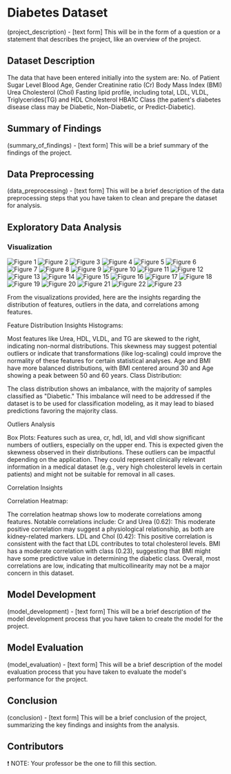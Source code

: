 # Diabetes Dataset

(project_description) - [text form] This will be in the form of a question or a statement that describes the project, like an overview of the project.

## Dataset Description

The data that have been entered initially into the system are: 
No. of Patient
Sugar Level Blood
Age, Gender
Creatinine ratio (Cr)
Body Mass Index (BMI)
Urea
Cholesterol (Chol) 
Fasting lipid profile, including total, 
LDL, 
VLDL, 
Triglycerides(TG) and 
HDL 
Cholesterol 
HBA1C
Class (the patient's diabetes disease class may be Diabetic, Non-Diabetic, or Predict-Diabetic).

## Summary of Findings

(summary_of_findings) - [text form] This will be a brief summary of the findings of the project.

## Data Preprocessing

(data_preprocessing) - [text form] This will be a brief description of the data preprocessing steps that you have taken to clean and prepare the dataset for analysis.

## Exploratory Data Analysis

### Visualization

![Figure 1](/assets/Figure_1.png)
![Figure 2](/assets/Figure_2.png)
![Figure 3](/assets/Figure_3.png)
![Figure 4](/assets/Figure_4.png)
![Figure 5](/assets/Figure_5.png)
![Figure 6](/assets/Figure_6.png)
![Figure 7](/assets/Figure_7.png)
![Figure 8](/assets/Figure_8.png)
![Figure 9](/assets/Figure_9.png)
![Figure 10](/assets/Figure_10.png)
![Figure 11](/assets/Figure_11.png)
![Figure 12](/assets/Figure_12.png)
![Figure 13](/assets/Figure_13.png)
![Figure 14](/assets/Figure_14.png)
![Figure 15](/assets/Figure_15.png)
![Figure 16](/assets/Figure_16.png)
![Figure 17](/assets/Figure_17.png)
![Figure 18](/assets/Figure_18.png)
![Figure 19](/assets/Figure_19.png)
![Figure 20](/assets/Figure_20.png)
![Figure 21](/assets/Figure_21.png)
![Figure 22](/assets/Figure_22.png)
![Figure 23](/assets/Figure_23.png)


From the visualizations provided, here are the insights regarding the distribution of features, outliers in the data, and correlations among features.

Feature Distribution Insights
Histograms:

Most features like Urea, HDL, VLDL, and TG are skewed to the right, indicating non-normal distributions. This skewness may suggest potential outliers or indicate that transformations (like log-scaling) could improve the normality of these features for certain statistical analyses.
Age and BMI have more balanced distributions, with BMI centered around 30 and Age showing a peak between 50 and 60 years.
Class Distribution:

The class distribution shows an imbalance, with the majority of samples classified as "Diabetic." This imbalance will need to be addressed if the dataset is to be used for classification modeling, as it may lead to biased predictions favoring the majority class.

Outliers Analysis

Box Plots:
Features such as urea, cr, hdl, ldl, and vldl show significant numbers of outliers, especially on the upper end. This is expected given the skewness observed in their distributions.
These outliers can be impactful depending on the application. They could represent clinically relevant information in a medical dataset (e.g., very high cholesterol levels in certain patients) and might not be suitable for removal in all cases.

Correlation Insights

Correlation Heatmap:

The correlation heatmap shows low to moderate correlations among features.
Notable correlations include:
Cr and Urea (0.62): This moderate positive correlation may suggest a physiological relationship, as both are kidney-related markers.
LDL and Chol (0.42): This positive correlation is consistent with the fact that LDL contributes to total cholesterol levels.
BMI has a moderate correlation with class (0.23), suggesting that BMI might have some predictive value in determining the diabetic class.
Overall, most correlations are low, indicating that multicollinearity may not be a major concern in this dataset.

## Model Development

(model_development) - [text form] This will be a brief description of the model development process that you have taken to create the model for the project.

## Model Evaluation

(model_evaluation) - [text form] This will be a brief description of the model evaluation process that you have taken to evaluate the model's performance for the project.

## Conclusion

(conclusion) - [text form] This will be a brief conclusion of the project, summarizing the key findings and insights from the analysis.

## Contributors

❗ NOTE: Your professor be the one to fill this section.